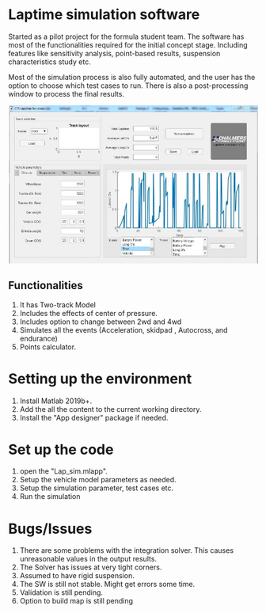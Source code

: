 # Laptime simulation software
Started as a pilot project for the formula student team. The software has most of the functionalities required for the initial concept stage. Including features like sensitivity analysis, point-based results, suspension characteristics study etc. 

Most of the simulation process is also fully automated, and the user has the option to choose which test cases to run. There is also a post-processing window to process the final results.

![](images/Capture.JPG)

## Functionalities
1. It has Two-track Model
1. Includes the effects of center of pressure.
1. Includes option to change between 2wd and 4wd
1. Simulates all the events (Acceleration, skidpad , Autocross, and endurance)
1. Points calculator.

# Setting up the environment
1. Install Matlab 2019b+.
1. Add the all the content to the current working directory.
1. Install the "App designer" package if needed.

# Set up the code
1. open the "Lap_sim.mlapp".
1. Setup the vehicle model parameters as needed.
1. Setup the simulation parameter, test cases etc.
1. Run the simulation

# Bugs/Issues
1. There are some problems with the integration solver. This causes unreasonable values in the output results.
1. The Solver has issues at very tight corners.
1. Assumed to have rigid suspension.
1. The SW is still not stable. Might get errors some time.
1. Validation is still pending.
1. Option to build map is still pending
